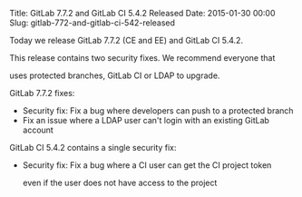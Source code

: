 Title: GitLab 7.7.2 and GitLab CI 5.4.2 Released
Date: 2015-01-30 00:00
Slug: gitlab-772-and-gitlab-ci-542-released

Today we release GitLab 7.7.2 (CE and EE) and GitLab CI 5.4.2.

</p>

This release contains two security fixes. We recommend everyone that

uses protected branches, GitLab CI or LDAP to upgrade.

</p>

GitLab 7.7.2 fixes:

</p>

-   Security fix: Fix a bug where developers can push to a protected
    branch
-   Fix an issue where a LDAP user can't login with an existing GitLab
    account

</p>

GitLab CI 5.4.2 contains a single security fix:

</p>

-   Security fix: Fix a bug where a CI user can get the CI project token
    </p>
    <p>
    even if the user does not have access to the project

</p>

